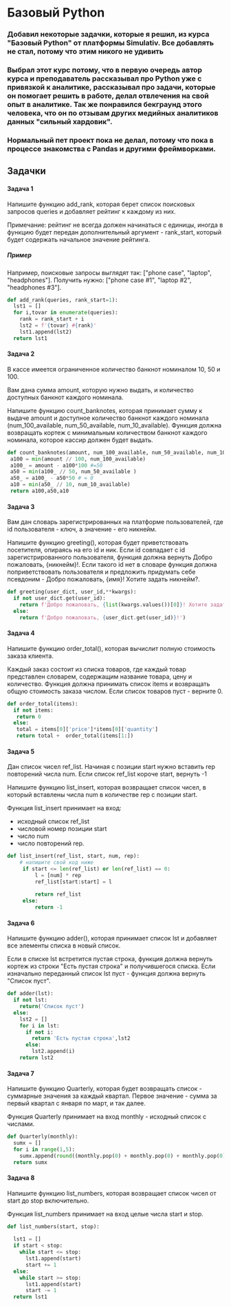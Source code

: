 # Базовый Python

### Добавил некоторые задачки, которые я решил, из курса "Базовый Python" от платформы Simulativ. Все добавлять не стал, потому что этим никого не удивить

### Выбрал этот курс потому, что в первую очередь автор курса и преподаватель рассказывал про Python уже с привязкой к аналитике, рассказывал про задачи, которые он помогает решить в работе, делал отвлечения на свой опыт в аналитике. Так же понравился бекграунд этого человека, что он по отзывам других медийных аналитиков данных "сильный хардовик". 

### Нормальный пет проект пока не делал, потому что пока в процессе знакомства с Pandas и другими фреймворками.

## Задачки

#### Задача 1

Напишите функцию add_rank, которая берет список поисковых запросов queries и добавляет рейтинг к каждому из них. 

Примечание: рейтинг не всегда должен начинаться с единицы, иногда в функцию будет передан дополнительный аргумент - rank_start, который будет содержать начальное значение рейтинга. 

##### Пример
Например, поисковые запросы выглядят так: ["phone case", "laptop", "headphones"]. Получить нужно: ["phone case #1", "laptop #2", "headphones #3"].

```python
def add_rank(queries, rank_start=1):
  lst1 = []
  for i,tovar in enumerate(queries):
    rank = rank_start + i
    lst2 = f'{tovar} #{rank}'
    lst1.append(lst2)
  return lst1
```
 
#### Задача 2

В кассе имеется ограниченное количество банкнот номиналом 10, 50 и 100. 

Вам дана сумма amount, которую нужно выдать, и количество доступных банкнот каждого номинала. 

Напишите функцию count_banknotes, которая принимает сумму к выдаче amount и доступное количество банкнот каждого номинала (num_100_available, num_50_available, num_10_available). Функция должна возвращать кортеж с минимальным количеством банкнот каждого номинала, которое кассир должен будет выдать.

```python
def count_banknotes(amount, num_100_available, num_50_available, num_10_available ):
 a100 = min(amount // 100, num_100_available)
 a100_ = amount - a100*100 #=50
 a50 = min(a100_ // 50, num_50_available ) 
 a50_ = a100_ - a50*50 # = 0
 a10 = min(a50_ // 10, num_10_available)
 return a100,a50,a10
```

#### Задача 3

Вам дан словарь зарегистрированных на платформе пользователей, где id пользователя - ключ, а значение - его никнейм.

Напишите функцию greeting(), которая будет приветствовать посетителя, опираясь на его id и ник. Если id совпадает с id зарегистрированного пользователя, функция должна вернуть Добро пожаловать, {никнейм}!. Если такого id нет в словаре функция должна поприветствовать пользователя и предложить придумать себе псевдоним - Добро пожаловать, {имя}! Хотите задать никнейм?.

```python
def greeting(user_dict, user_id,**kwargs):
  if not user_dict.get(user_id):
    return f'Добро пожаловать, {list(kwargs.values())[0]}! Хотите задать никнейм?')
  else:
    return f'Добро пожаловать, {user_dict.get(user_id)}!')
```

#### Задача 4

Напишите функцию order_total(), которая вычислит полную стоимость заказа клиента. 

Каждый заказ состоит из списка товаров, где каждый товар представлен словарем, содержащим название товара, цену и количество. Функция должна принимать список items и возвращать общую стоимость заказа числом. Если список товаров пуст - верните 0.

```python
def order_total(items):
  if not items:
   return 0
  else:
   total = items[0]['price']*items[0]['quantity'] 
   return total +  order_total(items[1:])
```

#### Задача 5

Дан список чисел ref_list. Начиная с позиции start нужно вставить rep повторений числа num. Если список ref_list короче start, вернуть -1

Напишите функцию list_insert, которая возвращает список чисел, в который вставлены числа num в количестве rep с позиции start.

Функция list_insert принимает на вход:

* исходный список ref_list
* числовой номер позиции start
* число num
* число повторений rep.

```python
def list_insert(ref_list, start, num, rep):
    # напишите свой код ниже
     if start <= len(ref_list) or len(ref_list) == 0:
         l = [num] * rep
         ref_list[start:start] = l
         
         return ref_list
     else:
         return -1
```    

#### Задача 6

Напишите функцию adder(), которая принимает список lst и добавляет все элементы списка в новый список.

Если в списке lst встретится пустая строка, функция должна вернуть кортеж из строки "Есть пустая строка" и получившегося списка. Если изначально переданный список lst пуст - функция должна вернуть "Список пуст".

```python
def adder(lst):
  if not lst:
    return('Список пуст')
  else:
    lst2 = []
    for i in lst:
      if not i:
        return 'Есть пустая строка',lst2
      else:
        lst2.append(i)
    return lst2
```

#### Задача 7

Напишите функцию Quarterly, которая будет возвращать список - суммарные значения за каждый квартал. Первое значение - сумма за первый квартал с января по март, и так далее.

Функция Quarterly принимает на вход monthly - исходный список с числами.

```python
def Quarterly(monthly):
  sumx = []
  for i in range(1,5):
    sumx.append(round((monthly.pop(0) + monthly.pop(0) + monthly.pop(0)),2))
  return sumx 
```

#### Задача 8

Напишите функцию list_numbers, которая возвращает список чисел от start до stop включительно.

Функция list_numbers принимает на вход целые числа start и stop.

```python
def list_numbers(start, stop):
    
  lst1 = []
  if start < stop:
    while start <= stop:
      lst1.append(start)
      start += 1
  else:
    while start >= stop:
      lst1.append(start)
      start -= 1
  return lst1 
```
